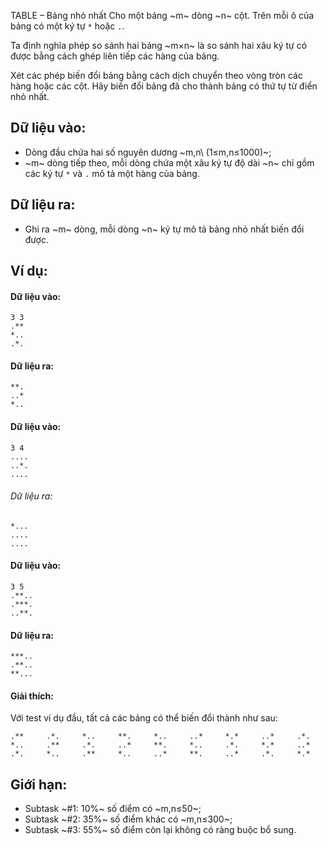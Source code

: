 TABLE – Bảng nhỏ nhất
Cho một bảng ~m~ dòng ~n~ cột. Trên mỗi ô của bảng có một ký tự `*` hoặc `.`.

Ta định nghĩa phép so sánh hai bảng ~m×n~ là so sánh hai xâu ký tự có được bằng cách ghép liên tiếp các hàng của bảng.

Xét các phép biến đổi bảng bằng cách dịch chuyển theo vòng tròn các hàng hoặc các cột. Hãy biến đổi bảng đã cho thành bảng có thứ tự từ điển nhỏ nhất.

## Dữ liệu vào:
- Dòng đầu chứa hai số nguyên dương ~m,n\ (1≤m,n≤1000)~;
- ~m~ dòng tiếp theo, mỗi dòng chứa một xâu ký tự độ dài ~n~ chỉ gồm các ký tự `*` và `.` mô tả một hàng của bảng.

## Dữ liệu ra:
- Ghi ra ~m~ dòng, mỗi dòng ~n~ ký tự mô tả bảng nhỏ nhất biến đổi được.

## Ví dụ:
#### Dữ liệu vào:
```
3 3
.**
*..
.*.
```

#### Dữ liệu ra:
```
**.
..*
*..
```

#### Dữ liệu vào:
```
3 4
....
..*.
....
```

###### Dữ liệu ra:
```
*...
....
....
```

#### Dữ liệu vào:
```
3 5
.**..
.***.
..**.
```

#### Dữ liệu ra:
```
***..
.**..
**...
```

#### Giải thích:
Với test ví dụ đầu, tất cả các bảng có thể biến đổi thành như sau:
```
.**     .*.     *..     **.     *..     ..*     *.*     ..*     .*.
*..     .**     .*.     ..*     **.     *..     .*.     *.*     ..*
.*.     *..     .**     *..     ..*     **.     ..*     .*.     *.*
```

## Giới hạn:
- Subtask ~\#1: 10\%~ số điểm có ~m,n≤50~;
- Subtask ~\#2: 35\%~ số điểm khác có ~m,n≤300~;
- Subtask ~\#3: 55\%~ số điểm còn lại không có ràng buộc bổ sung.